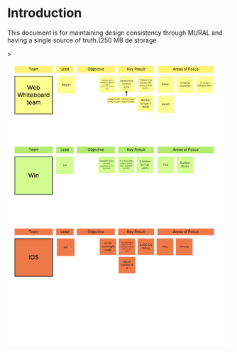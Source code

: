 # Introduction

This document is for maintaining design consistency through MURAL and having a single source of truth.\(250 MB de storage

&gt;![](/assets/1)

